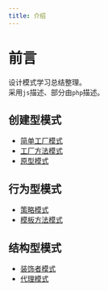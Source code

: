```yaml
---
title: 介绍
---
```

# 前言
设计模式学习总结整理。  
采用`js`描述、部分由`php`描述。

## 创建型模式
* [简单工厂模式](./简单工厂模式.md)
* [工厂方法模式](./工厂方法模式.md)
* [原型模式](./原型模式.md)

## 行为型模式
* [策略模式](./策略模式.md)
* [模板方法模式](./模板方法模式.md)

## 结构型模式
* [装饰者模式](./装饰者模式.md)
* [代理模式](./代理模式.md)